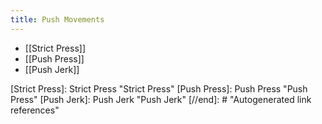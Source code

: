 ```yaml
---
title: Push Movements
---
```


- [[Strict Press]]
- [[Push Press]]
- [[Push Jerk]]

[//begin]: # "Autogenerated link references for markdown compatibility"
[Strict Press]: Strict Press "Strict Press"
[Push Press]: Push Press "Push Press"
[Push Jerk]: Push Jerk "Push Jerk"
[//end]: # "Autogenerated link references"